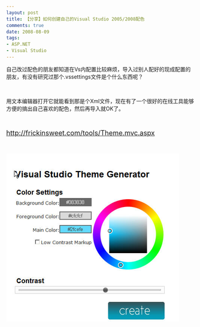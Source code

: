 ```yaml
---
layout: post
title: 【分享】如何创建自己的Visual Studio 2005/2008配色
comments: true
date: 2008-08-09
tags:
- ASP.NET
- Visual Studio
---
```


<p>自己改过配色的朋友都知道在Vs内配置比较麻烦，导入过别人配好的现成配置的朋友，有没有研究过那个.vssettings文件是个什么东西呢？</p>
<br /><p>用文本编辑器打开它就能看到那是个Xml文件，现在有了一个很好的在线工具能够方便的搞出自己喜欢的配色，然后再导入就OK了。</p>
<br /><p><a href="http://frickinsweet.com/tools/Theme.mvc.aspx"><font size="4">http://frickinsweet.com/tools/Theme.mvc.aspx</font></a></p>
<br /><p><a href="http://frickinsweet.com/tools/Theme.mvc.aspx" target="_blank" mce_href="http://frickinsweet.com/tools/Theme.mvc.aspx"><img class="" title="vs_them_generator" height="447" alt="vs_them_generator" src="/images/hbz_images/e01387bd-8f4f-4638-8131-226ce244e723.jpg" width="462" border="0" mce_src="/images/hbz_images/e01387bd-8f4f-4638-8131-226ce244e723.jpg"></a></p>				
